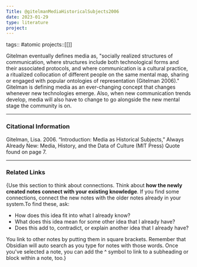 ```yaml
---
Title: @gitelmanMediaHistoricalSubjects2006
date: 2023-01-29
type: literature
project:
---
```

tags:: #atomic 
projects::[[]]

Gitelman eventually defines media as, "socially realized structures of communication, where structures include both technological forms and their associated protocols, and where communication is a cultural practice, a ritualized collocation of different people on the same mental map, sharing or engaged with popular ontologies of representation (Gitelman 2006)." Gitelman is defining media as an ever-changing concept that changes whenever new technologies emerge. Also, when new communication trends develop, media will also have to change to go alongside the new mental stage the community is on.

---
### Citational Information

Gitelman, Lisa. 2006. “Introduction: Media as Historical Subjects,” Always Already New: Media, History, and the Data of Culture (MIT Press)
Quote found on page 7.

---

### Related Links

{Use this section to think about connections. Think about **how the newly created notes connect with your existing knowledge**. If you find some connections, connect the new notes with the older notes already in your system.To find these, ask:

-   How does this idea fit into what I already know?
-   What does this idea mean for some other idea that I already have?
-   Does this add to, contradict, or explain another idea that I already have?

You link to other notes by putting them in square brackets. Remember that Obsidian will auto search as you type for notes with those words. Once you've selected a note, you can add the ^ symbol to link to a subheading or block within a note, too.}